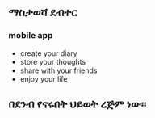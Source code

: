 ## ማስታወሻ ደብተር
### mobile app
- create your diary
- store your thoughts
- share with your friends
- enjoy your life

## በደንብ የኖሩበት ህይወት ረጅም ነው፡፡